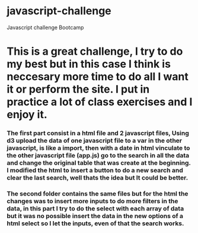 # javascript-challenge
Javascript challenge Bootcamp

# This is a great challenge, I try to do my best but in this case I think  is neccesary more time to do all I want it or perform the site. I put in practice a lot of class exercises and I enjoy it.
### The first part consist in a html file and 2 javascript files, Using d3 upload the data of one javascript file  to a var in the other javascript, is like a import, then with a date in html vinculate to the other javascript file (app.js) go to the search in all the data and change the original table that was create at the beginning. I modified the html to insert a button to do a new search and clear the last search, well thats the idea but It could be better.
### The second folder contains the same files but for the html the changes was to insert more inputs to do more filters in the data, in this part I try to do the select with each array of data but it was no possible insert the data in the new options of a html select so I let the inputs, even of that the search works.

